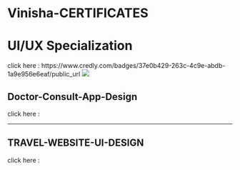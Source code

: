 # Vinisha-CERTIFICATES

<h1>UI/UX Specialization</h1>
click here : https://www.credly.com/badges/37e0b429-263c-4c9e-abdb-1a9e956e6eaf/public_url
<img src="https://images.credly.com/size/680x680/images/f4b9febb-69f6-46d8-8797-1e504ebfe0f8/GCC_badge_UX_1000x1000.png">


<h2>Doctor-Consult-App-Design</h2>
click here :

<hr>

<h2>TRAVEL-WEBSITE-UI-DESIGN</h2>
click here : 
